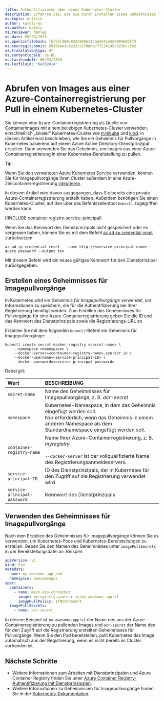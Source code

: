 ```yaml
---
title: Authentifizieren über einen Kubernetes-Cluster
description: Erfahren Sie, wie Sie durch Erstellen eines Geheimnisses für Pullvorgänge unter Verwendung eines Dienstprinzipals einen Kubernetes-Cluster mit Zugriff auf Images in Ihrer Azure-Containerregistrierung bereitstellen.
ms.topic: article
author: karolz-ms
ms.author: karolz
ms.reviewer: danlep
ms.date: 05/28/2020
ms.openlocfilehash: fbf5dfd68b823b600b11cad3643e5d4004b85ff5
ms.sourcegitcommit: 69156ae3c1e22cc570dda7f7234145c8226cc162
ms.translationtype: HT
ms.contentlocale: de-DE
ms.lasthandoff: 06/03/2020
ms.locfileid: "84309814"
---
```

# <a name="pull-images-from-an-azure-container-registry-to-a-kubernetes-cluster"></a>Abrufen von Images aus einer Azure-Containerregistrierung per Pull in einem Kubernetes-Cluster

Sie können eine Azure-Containerregistrierung als Quelle von Containerimages mit einem beliebigen Kubernetes-Cluster verwenden, einschließlich „lokaler“ Kubernetes-Cluster wie [minikube](https://minikube.sigs.k8s.io/) und [kind](https://kind.sigs.k8s.io/). In diesem Artikel wird beschrieben, wie Sie ein Geheimnis für Pullvorgänge in Kubernetes basierend auf einem Azure Active Directory-Dienstprinzipal erstellen. Dann verwenden Sie das Geheimnis, um Images aus einer Azure-Containerregistrierung in einer Kubernetes-Bereitstellung zu pullen.

> [!TIP]
> Wenn Sie den verwalteten [Azure Kubernetes Service](../aks/intro-kubernetes.md) verwenden, können Sie für Imagepullvorgänge Ihren Cluster außerdem in eine Azure-Zielcontainerregistrierung [integrieren](../aks/cluster-container-registry-integration.md?toc=/azure/container-registry/toc.json&bc=/azure/container-registry/breadcrumb/toc.json). 

In diesem Artikel wird davon ausgegangen, dass Sie bereits eine private Azure-Containerregistrierung erstellt haben. Außerdem benötigen Sie einen Kubernetes-Cluster, auf den über das Befehlszeilentool `kubectl` zugegriffen werden kann.

[!INCLUDE [container-registry-service-principal](../../includes/container-registry-service-principal.md)]

Wenn Sie das Kennwort des Dienstprinzipals nicht gespeichert oder es vergessen haben, können Sie es mit dem Befehl [az ad sp credential reset][az-ad-sp-credential-reset] zurücksetzen:

```azurecli
az ad sp credential reset  --name http://<service-principal-name> --query password --output tsv
```

Mit diesem Befehl wird ein neues gültiges Kennwort für den Dienstprinzipal zurückgegeben.

## <a name="create-an-image-pull-secret"></a>Erstellen eines Geheimnisses für Imagepullvorgänge

In Kubernetes wird ein *Geheimnis für Imagepullvorgänge* verwendet, um Informationen zu speichern, die für die Authentifizierung bei Ihrer Registrierung benötigt werden. Zum Erstellen des Geheimnisses für Pullvorgänge für eine Azure-Containerregistrierung geben Sie die ID und das Kennwort des Dienstprinzipals sowie die Registrierungs-URL an. 

Erstellen Sie mit dem folgenden `kubectl`-Befehl ein Geheimnis für Imagepullvorgänge:

```console
kubectl create secret docker-registry <secret-name> \
    --namespace <namespace> \
    --docker-server=<container-registry-name>.azurecr.io \
    --docker-username=<service-principal-ID> \
    --docker-password=<service-principal-password>
```
Dabei gilt:

| Wert | BESCHREIBUNG |
| :--- | :--- |
| `secret-name` | Name des Geheimnisses für Imagepullvorgänge, z. B. *acr-secret* |
| `namespace` | Kubernetes-Namespace, in dem das Geheimnis eingefügt werden soll. <br/> Nur erforderlich, wenn das Geheimnis in einem anderen Namespace als dem Standardnamespace eingefügt werden soll. |
| `container-registry-name` | Name Ihrer Azure-Containerregistrierung, z. B. *myregistry*<br/><br/>`--docker-server` ist der vollqualifizierte Name des Registrierungsanmeldeservers.  |
| `service-principal-ID` | ID des Dienstprinzipals, der in Kubernetes für den Zugriff auf die Registrierung verwendet wird |
| `service-principal-password` | Kennwort des Dienstprinzipals |

## <a name="use-the-image-pull-secret"></a>Verwenden des Geheimnisses für Imagepullvorgänge

Nach dem Erstellen des Geheimnisses für Imagepullvorgänge können Sie es verwenden, um Kubernetes-Pods und Kubernetes-Bereitstellungen zu erstellen. Geben Sie den Namen des Geheimnisses unter `imagePullSecrets` in der Bereitstellungsdatei an. Beispiel:

```yaml
apiVersion: v1
kind: Pod
metadata:
  name: my-awesome-app-pod
  namespace: awesomeapps
spec:
  containers:
    - name: main-app-container
      image: myregistry.azurecr.io/my-awesome-app:v1
      imagePullPolicy: IfNotPresent
  imagePullSecrets:
    - name: acr-secret
```

In diesem Beispiel ist `my-awesome-app:v1` der Name des aus der Azure-Containerregistrierung zu pullenden Images und `acr-secret` der Name des für den Zugriff auf die Registrierung erstellten Geheimnisses für Pullvorgänge. Wenn Sie den Pod bereitstellen, pullt Kubernetes das Image automatisch aus der Registrierung, wenn es nicht bereits im Cluster vorhanden ist.


## <a name="next-steps"></a>Nächste Schritte

* Weitere Informationen zum Arbeiten mit Dienstprinzipalen und Azure Container Registry finden Sie unter [Azure Container Registry-Authentifizierung mit Dienstprinzipalen](container-registry-auth-service-principal.md).
* Weitere Informationen zu Geheimnissen für Imagepullvorgänge finden Sie in der [Kubernetes-Dokumentation](https://kubernetes.io/docs/concepts/containers/images/#specifying-imagepullsecrets-on-a-pod).


<!-- IMAGES -->

<!-- LINKS - External -->
[acr-scripts-cli]: https://github.com/Azure/azure-docs-cli-python-samples/tree/master/container-registry
[acr-scripts-psh]: https://github.com/Azure/azure-docs-powershell-samples/tree/master/container-registry

<!-- LINKS - Internal -->
[az-ad-sp-credential-reset]: /cli/azure/ad/sp/credential#az-ad-sp-credential-reset